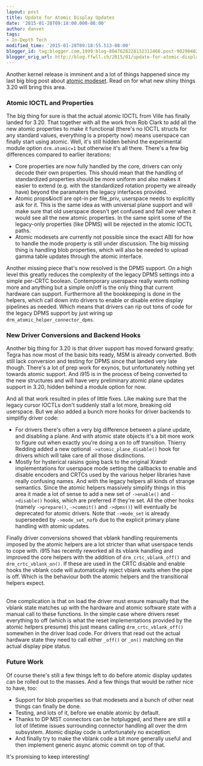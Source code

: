 ```yaml
---
layout: post
title: Update for Atomic Display Updates
date: '2015-01-28T09:18:00.000-08:00'
author: danvet
tags:
- In-Depth Tech
modified_time: '2015-01-28T09:18:55.513-08:00'
blogger_id: tag:blogger.com,1999:blog-8047628228132312466.post-9029048282758780689
blogger_orig_url: http://blog.ffwll.ch/2015/01/update-for-atomic-display-updates.html
---
```


Another kernel release is imminent and a lot of things happened since my last big blog post about <a href="http://blog.ffwll.ch/2014/11/atomic-modeset-support-for-kms-drivers.html">atomic modeset</a>. Read on for what new shiny things 3.20 will bring this area.

<a name='more'></a>

<h3>Atomic IOCTL and Properties</h3>

The big thing for sure is that the actual atomic IOCTL from Ville has finally landed for 3.20. That together with all the work from Rob Clark to add all the new atomic properties to make it functional (there's no IOCTL structs for any standard values, everything is a property now) means userspace can finally start using atomic. Well, it's still hidden behind the experimental module option <code>drm.atomic=1</code> but otherwise it's all there. There's a few big differences compared to earlier iterations:

<ul><li>Core properties are now fully handled by the core, drivers can only decode their own properties. This should mean that the handling of standardized properties should be more uniform and also makes it easier to extend (e.g. with the standardized rotation property we already have) beyond the paramaters the legacy interfaces provided.</li><li>Atomic props&amp;ioctl are opt-in per file_priv, userspace needs to explicitly ask for it. This is the same idea as with universal plane support and will make sure that old userspace doesn't get confused and fall over when it would see all the new atomic properties. In the same spirit some of the legacy-only properties (like DPMS) will be rejected in the atomic IOCTL paths.</li><li>Atomic modesets are currently not possible since the exact ABI for how to handle the mode property is still under discussion. The big missing thing is handling blob properties, which will also be needed to upload gamma table updates through the atomic interface.</li></ul>Another missing piece that's now resolved is the DPMS support. On a high level this greatly reduces the complexity of the legacy DPMS settings into a&nbsp; simple per-CRTC boolean. Contemporary userspace really wants nothing more and anything but a simple on/off is the only thing that current hardware can support. Furthermore all the bookkeeping is done in the helpers, which call down into drivers to enable or disable entire display pipelines as needed. Which means that drivers can rip out tons of code for the legacy DPMS support by just wiring up <code>drm_atomic_helper_connector_dpms</code>.



<h3>New Driver Conversions and Backend Hooks</h3>

Another big thing for 3.20 is that driver support has moved forward greatly: Tegra has now most of the basic bits ready, MSM is already converted. Both still lack conversion and testing for DPMS since that landed very late though. There's a lot of prep work for exynos, but unfortunately nothing yet towards atomic support. And i915 is in the process of being converted to the new structures and will have very preliminary atomic plane updates support in 3.20, hidden behind a module option for now.



And all that work resulted in piles of little fixes. Like making sure that the legacy cursor IOCTLs don't suddenly stall a lot more, breaking old userspace. But we also added a bunch more hooks for driver backends to simplifiy driver code:

<ul><li>For drivers there's often a very big difference between a plane update, and disabling a plane. And with atomic state objects it's a bit more work to figure out when exactly you're doing a on to off transition. Thierry Redding added a new optional <code>-&gt;atomic_plane_disable()</code> hook for drivers which will take care of all those disdinctions.</li><li>Mostly for hysterical raisins going back to the original Xrandr implementations for userspace mode setting the callbacks to enable and disable encoders and CRTCs used by the various helper libraries have really confusing names. And with the legacy helpers all kinds of strange semantics. Since the atomic helpers massively simplify things in this area it made a lot of sense to add a new set of <code>-&gt;enable()</code> and <code>-&gt;disable()</code> hooks, which are preferred if they're set. All the other hooks (namely <code>-&gt;prepare()</code>, <code>-&gt;commit()</code> and <code>-&gt;dpms()</code>) will eventually be deprecated for atomic drivers. Note that <code>-&gt;mode_set</code> is already superseeded by <code>-&gt;mode_set_nofb</code> due to the explicit primary plane handling with atomic updates.</li></ul>Finally driver conversions showed that vblank handling requirements imposed by the atomic helpers are a lot stricter than what userspace tends to cope with. i915 has recently reworked all its vblank handling and improved the core helpers with the addition of <code>drm_crtc_vblank_off()</code> and <code>drm_crtc_vblank_on()</code>. If these are used in the CRTC disable and enable hooks the vblank code will automatically reject vblank waits when the pipe is off. Which is the behaviour both the atomic helpers and the transitional helpers expect.

<br/>One complication is that on load the driver must ensure manually that the vblank state matches up with the hardware and atomic software state with a manual call to these functions. In the simple case where drivers reset everything to off (which is what the reset implementations provided by the atomic helpers presume) this just means calling <code>drm_crtc_vblank_off()</code> somewhen in the driver load code. For drivers that read out the actual hardware state they need to call either <code>_off()</code> or <code>_on()</code> matching on the actual display pipe status.



<h3>Future Work</h3>

Of course there's still a few things left to do before atomic display updates can be rolled out to the masses. And a few things that would be rather nice to have, too:

<ul><li>Support for blob properties so that modesets and a bunch of other neat things can finally be done.</li><li>Testing, and lots of it, before we enable atomic by default.</li><li>Thanks to DP MST connectors can be hotplugged, and there are still a lot of lifetime issues surrounding connector handling all over the drm subsystem. Atomic display code is unfortunately no exception.</li><li>And finally try to make the vblank code a bit more generally useful and then implement generic async atomic commit on top of that.</li></ul>It's promising to keep interesting!